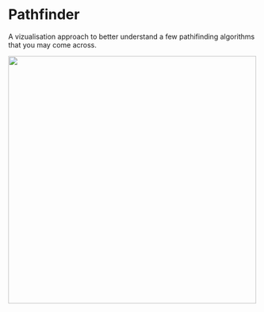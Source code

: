 # Pathfinder
A vizualisation approach to better understand a few pathifinding algorithms that you may come across.

<img src="https://github-production-user-asset-6210df.s3.amazonaws.com/99168099/268783214-a0465d9a-657e-43ac-9cb5-2ffdb6c8fefe.png" width="500" height="500"/>
